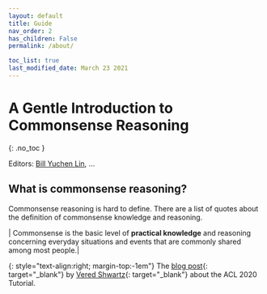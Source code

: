 ```yaml
---
layout: default
title: Guide
nav_order: 2
has_children: False
permalink: /about/

toc_list: true
last_modified_date: March 23 2021
---
```

# A Gentle Introduction to Commonsense Reasoning
{: .no_toc }

Editors: [Bill Yuchen Lin](https://yuchenlin.xyz/), ...

<!-- 
<style>
/* td{} */
td.content{ 
}
td.source{ 
    padding: 0 0 0 0;
    text-align:right; 
}
</style> -->

## What is commonsense reasoning?

Commonsense reasoning is hard to define. There are a list of quotes about the definition of commonsense knowledge and reasoning. 




| Commonsense is the basic level of **practical knowledge** and reasoning concerning everyday situations and events that are commonly shared among most people.| 

{: style="text-align:right; margin-top:-1em"}
The [blog post](http://veredshwartz.blogspot.com/2021/01/commonsense-reasoning-for-natural.html){: target="_blank"} by [Vered Shwartz](){: target="_blank"} about the ACL 2020 Tutorial.


 